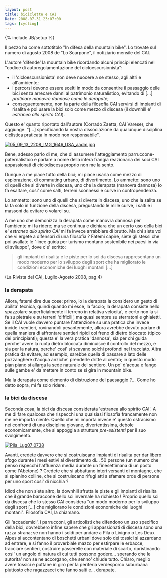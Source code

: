 ```yaml
---
layout: post
title: biciclette e CAI
Date: 2008-07-31 23:07:00
tags: [cycling]
---
```

{% include JB/setup %} 

Il pezzo ha come sottotitolo "In difesa della mountain bike". Lo trovate sul numero di agosto 2008 de "Lo Scarpone", il notiziario mensile del CAI.  

L'autore 'difende' la mountain bike ricordando alcuni principi elencati nel "codice di autoregolamentazione del cicloescursionista":

  * il 'cicloescursionista' non deve nuocere a se stesso, agli altri e all'ambiente;
  * i percorsi devono essere scelti in modo da consentire il passaggio delle bici senza arrecare danni al patrimonio naturalistico, evitando di [...] _praticare manovre dannose come le derapate_;
  * conseguentemente, non fa parte della filosofia CAI servirsi di impianti di risalita e poi usare la bici solo come mezzo di discesa (il downhill e' _estraneo allo spirito CAI_).

Questo e' quanto riportato dall'autore (Corrado Zaetta, CAI Varese), che aggiunge: "[...] specificando la nostra dissociazione da qualunque disciplina ciclistica praticata in modo non responsabile".
  
[![05_09_13_2208_IMG_1646_USA_aadm.jpg](http://farm1.static.flickr.com/25/56668026_3cea23d578.jpg)](http://www.flickr.com/photos/aadm/56668026/)  

Bene, adesso parlo di me, che di assumere l'atteggiamento parruccone-paternalistico e parlare a nome della intera frangia reazionaria dei soci CAI appassionati di ciclodiscesa proprio non me la sento.

Dunque a me piace tutto della bici; mi piace usarla come mezzo di esplorazione, di commuting urbano, di divertimento. Lo ammetto: sono uno di quelli che si diverte in discesa, uno che la derapata (manovra dannosa) lo fa esaltare, cosi' come salti, terreni sconnessi e curve in contropendenza.

Lo ammetto: sono uno di quelli che si diverte in discesa, uno che la salita se la fa solo in funzione della discesa, pregustando le mille curve, i salti e i massoni da evitare o volarci su.

A me uno che demonizza la derapata come manovra dannosa per l'ambiente mi fa ridere; ma se continua e dichiara che un certo uso della bici e' _estraneo allo spirito CAI_ mi fa invece arrabbiare di brutto. Ma chi siete voi che vi ergete a difensori di una filosofia ? Fatemi capire, siete gli stessi che poi avallate le "linee guida per turismo montano sostenibile nei paesi in via di sviluppo", dove c'e' scritto:
 
> gli impianti di risalita e le piste per lo sci da discesa rappresentano un modo moderno per lo sviluppo degli sport che ha migliorato le condizioni economiche dei luoghi montani [...]  

(La Rivista del CAI, Luglio-Agosto 2008, pag.4)
  
  
### la derapata

Allora, fatemi dire due cose: primo, io la derapata la considero un gesto di abilita' tecnica, quindi quando mi esce, la faccio; la derapata consiste nello spazzolare superficialmente il terreno in relativa velocita', e certo non la si fa su pietraie e su terreni 'difficili', ma quasi sempre su sterratoni e ghiaietti. Se il CAI vuole davvero puntare l'attenzione su una pratica che invece incide i sentieri, rovinandoli pesantemente, allora avrebbe dovuto parlare di quella maniera di affrontare sentieri ripidi col freno di dietro bloccato (tipico dei principianti); questa e' la vera pratica 'dannosa', sia per chi guida perche' avere la ruota dietro bloccata diminuisce il controllo del mezzo, e sia per la natura, perche' cosi' si scavano solchi profondi nel tracciato. Altra pratica da evitare, ad esempio, sarebbe quella di passare a lato delle pozzanghere d'acqua anziche' prenderle dritte al centro; in questo modo pian piano si allarga la sede naturale del sentiero. Un po' d'acqua e fango sulle gambe e' da mettere in conto se si gira in mountain bike.

Ma la derapata come elemento di distruzione del paesaggio ?... Come ho detto sopra, mi fa solo ridere.
  
### la bici da discesa

Seconda cosa, la bici da discesa considerata 'estranea allo spirito CAI'. A me di fare qualcosa che rispecchi una qualsiasi filosofia francamente non me ne importa niente. Quello che mi importa invece e' questo ostracismo nei confronti di una disciplina giovane, divertentissima, debole economicamente, che si appoggia a strutture _pre-esistenti_ per il suo svolgimento.
  
[![Pila_Lug07_0738](http://farm2.static.flickr.com/1157/967373592_361d1ceba7.jpg)](http://www.flickr.com/photos/aadm/967373592/)  
  
Avanti, credete davvero che si costruiscano impianti di risalita per dar libero sfogo durante i mesi estivi al divertimento di... 50 persone (un numero che penso rispecchi l'affluenza media durante un finesettimana di un posto come l'Abetone) ? Credete che si abbattano interi versanti di montagne, che si spianino colline, che si costruiscano rifugi atti a sfamare orde di persone per uno sport cosi' di nicchia ? 

Idioti che non siete altro, la downhill sfrutta le piste e gli impianti di risalita che il grande baraccone dello sci invernale ha richiesto ! Proprio quello sci da discesa che lo stesso CAI considera "un modo moderno per lo sviluppo degli sport [...] che migliorano le condizioni economiche dei luoghi montani". Filosofia CAI, la chiamano.

Gli 'accademici', i parrucconi, gli articolisti che difendono un uso specifico della bici, dovrebbero infine sapere che gli appassionati di discesa sono una razza strana; se non hanno i soldi per andare a Pila o Livigno o Les Deux Alpes si accontentano di boschetti urbani dove solo dei tossici si azzardano ad entrare, e si fanno il proverbiale mazzo per estirpare le erbacce, tracciare sentieri, costruire passerelle con materiale di scarto, ripristinando cosi' un angolo di natura di cui tutti possono godere... sperando che le autorita' non se ne accorgano, che senno' chiude tutto. Chiaro, meglio avere tossici e puttane in giro per la periferia verdesporco suburbana piuttosto che ragazzacci che fanno salti e... derapate.
